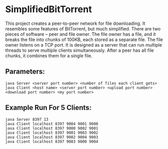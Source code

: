 # SimplifiedBitTorrent
This project creates a peer-to-peer network for file downloading. It resembles some features of BitTorrent, but much simplified. There are two pieces of software – peer and file owner. The file owner has a file, and it breaks the file into chunks of 100KB, each stored as a separate file. The file owner listens on a TCP port. It is designed as a server that can run multiple threads to serve multiple clients simultaneously. After a peer has all file chunks, it combines them for a single file.

## Parameters:
```
java Server <server port number> <number of files each client gets>
java Client <host name> <server port number> <upload port number> <download port number> <my port number>
```

## Example Run For 5 Clients:
```
java Server 8397 13
java Client localhost 8397 9004 9001 9000
java Client localhost 8397 9000 9002 9001
java Client localhost 8397 9001 9003 9002
java Client localhost 8397 9002 9004 9003
java Client localhost 8397 9003 9000 9004
```